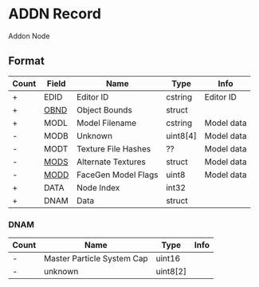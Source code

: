 ADDN Record
===========

Addon Node

## Format

Count | Field | Name | Type | Info
------|-------|------|------|-----
+ | EDID | Editor ID | cstring | Editor ID
+ | [OBND](Fields/OBND.md) | Object Bounds | struct |
+ | MODL | Model Filename | cstring | Model data
- | MODB | Unknown | uint8[4] | Model data
- | MODT | Texture File Hashes | ?? | Model data
- | [MODS](Fields/MODS.md) | Alternate Textures | struct | Model data
- | [MODD](Fields/MODD.md) | FaceGen Model Flags | uint8 | Model data
+ | DATA | Node Index | int32 |
+ | DNAM | Data | struct |

### DNAM

Count | Name | Type | Info
------|------|------|-----
- | Master Particle System Cap | uint16 |
- | unknown | uint8[2] |
